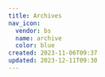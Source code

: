 ```yaml
---
title: Archives
nav_icon:
  vendor: bs
  name: archive
  color: blue
created: 2023-11-06T09:37
updated: 2023-12-11T09:30
---
```

